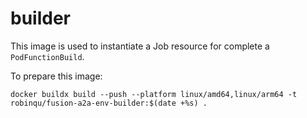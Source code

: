 # builder

This image is used to instantiate a Job resource for complete a `PodFunctionBuild`.

To prepare this image:

```shell
docker buildx build --push --platform linux/amd64,linux/arm64 -t robinqu/fusion-a2a-env-builder:$(date +%s) .
```